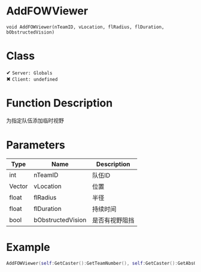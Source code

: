 # AddFOWViewer
```
void AddFOWViewer(nTeamID, vLocation, flRadius, flDuration, bObstructedVision)
```
# Class
✔ `Server: Globals`  
✖ `Client: undefined`  

# Function Description
为指定队伍添加临时视野
# Parameters
Type|Name|Description
--|--|--
int|nTeamID|队伍ID
Vector|vLocation|位置
float|flRadius|半径
float|flDuration|持续时间
bool|bObstructedVision|是否有视野阻挡

# Example
```lua
AddFOWViewer(self:GetCaster():GetTeamNumber(), self:GetCaster():GetAbsOrigin(), self:GetAbilitySpecialValueFor("imba_radius"), FrameTime(), false)
```